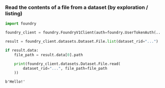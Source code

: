 ### Read the contents of a file from a dataset (by exploration / listing)

```python
import foundry

foundry_client = foundry.FoundryV1Client(auth=foundry.UserTokenAuth(...), hostname="example.palantirfoundry.com")

result = foundry_client.datasets.Dataset.File.list(dataset_rid="...")

if result.data:
    file_path = result.data[0].path

    print(foundry_client.datasets.Dataset.File.read(
        dataset_rid="...", file_path=file_path
    ))
```

```
b'Hello!'
```
